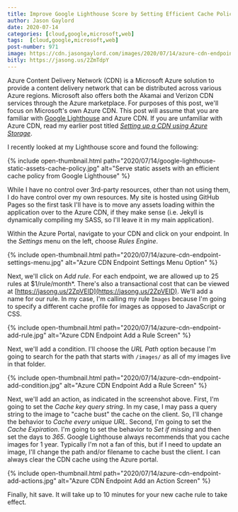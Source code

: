 ```yaml
---
title: Improve Google Lighthouse Score by Setting Efficient Cache Policy in Azure CDN
author: Jason Gaylord
date: 2020-07-14
categories: [cloud,google,microsoft,web]
tags:  [cloud,google,microsoft,web]
post-number: 971
image: https://cdn.jasongaylord.com/images/2020/07/14/azure-cdn-endpoint-add-actions.jpg
bitly: https://jasong.us/2ZmTdpY
---
```


Azure Content Delivery Network (CDN) is a Microsoft Azure solution to provide a content delivery network that can be distributed across various Azure regions. Microsoft also offers both the Akamai and Verizon CDN services through the Azure marketplace. For purposes of this post, we'll focus on Microsoft's own Azure CDN. This post will assume that you are familiar with [Google Lighthouse](https://jasong.us/3fgO608) and Azure CDN. If you are unfamiliar with Azure CDN, read my earlier post titled [_Setting up a CDN using Azure Storage_](https://jasong.us/2TOn30v).

I recently looked at my Lighthouse score and found the following:

{% include open-thumbnail.html path="2020/07/14/google-lighthouse-static-assets-cache-policy.jpg" alt="Serve static assets with an efficient cache policy from Google Lighthouse" %}

While I have no control over 3rd-party resources, other than not using them, I do have control over my own resources. My site is hosted using GitHub Pages so the first task I'll have is to move any assets loading within the application over to the Azure CDN, if they make sense (i.e. Jekyll is dynamically compiling my SASS, so I'll leave it in my main application). 

Within the Azure Portal, navigate to your CDN and click on your endpoint. In the _Settings_ menu on the left, choose _Rules Engine_.

{% include open-thumbnail.html path="2020/07/14/azure-cdn-endpoint-settings-menu.jpg" alt="Azure CDN Endpoint Settings Menu Option" %}

Next, we'll click on _Add rule_. For each endpoint, we are allowed up to 25 rules at $1/rule/month*. There's also a transactional cost that can be viewed at [https://jasong.us/2ZpVEID](https://jasong.us/2ZpVEID). We'll add a name for our rule. In my case, I'm calling my rule `Images` because I'm going to specify a different cache profile for images as opposed to JavaScript or CSS.

{% include open-thumbnail.html path="2020/07/14/azure-cdn-endpoint-add-rule.jpg" alt="Azure CDN Endpoint Add a Rule Screen" %}

Next, we'll add a condition. I'll choose the _URL Path_ option because I'm going to search for the path that starts with `/images/` as all of my images live in that folder.

{% include open-thumbnail.html path="2020/07/14/azure-cdn-endpoint-add-condition.jpg" alt="Azure CDN Endpoint Add a Rule Screen" %}

Next, we'll add an action, as indicated in the screenshot above. First, I'm going to set the _Cache key query string_. In my case, I may pass a query string to the image to "cache bust" the cache on the client. So, I'll change the behavior to _Cache every unique URL_. Second, I'm going to set the _Cache Expiration_. I'm going to set the behavior to _Set if missing_ and then set the days to _365_. Google Lighthouse always recommends that you cache images for 1 year. Typically I'm not a fan of this, but if I need to update an image, I'll change the path and/or filename to cache bust the client. I can always clear the CDN cache using the Azure portal. 

{% include open-thumbnail.html path="2020/07/14/azure-cdn-endpoint-add-actions.jpg" alt="Azure CDN Endpoint Add an Action Screen" %}

Finally, hit save. It will take up to 10 minutes for your new cache rule to take effect.